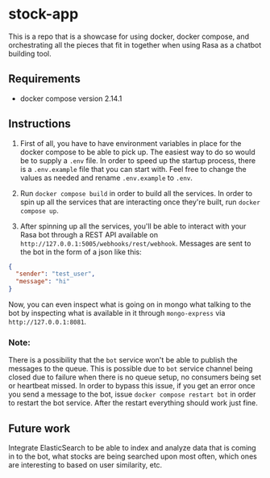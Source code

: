 # stock-app
This is a repo that is a showcase for using docker, docker compose, and orchestrating all the pieces that fit in together when using Rasa as a chatbot building tool.
## Requirements
- docker compose version 2.14.1
## Instructions
1. First of all, you have to have environment variables in place for the docker compose to be able to pick up.
The easiest way to do so would be to supply a `.env` file. 
In order to speed up the startup process, there is a `.env.example` file that you can start with.
Feel free to change the values as needed and rename `.env.example` to `.env`. 

2. Run `docker compose build` in order to build all the services.
In order to spin up all the services that are interacting once they're built, run `docker compose up`.

3. After spinning up all the services, you'll be able to interact with your Rasa bot through a REST API available on `http://127.0.0.1:5005/webhooks/rest/webhook`.
Messages are sent to the bot in the form of a json like this:
```json
{
  "sender": "test_user",
  "message": "hi"
}
```
Now, you can even inspect what is going on in mongo what talking to the bot by inspecting what is available in it through `mongo-express` via `http://127.0.0.1:8081`.

### Note:
There is a possibility that the `bot` service won't be able to publish the messages to the queue. 
This is possible due to `bot` service channel being closed due to failure when there is no queue setup, 
no consumers being set or heartbeat missed.
In order to bypass this issue, if you get an error once you send a message to the bot, 
issue `docker compose restart bot` in order to restart the bot service.
After the restart everything should work just fine.

## Future work
Integrate ElasticSearch to be able to index and analyze data that is coming in to the bot, 
what stocks are being searched upon most often, which ones are interesting to based on user similarity, etc.